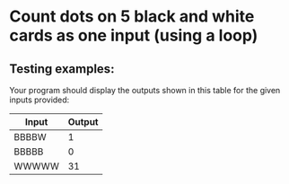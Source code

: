 # Count dots on 5 black and white cards as one input (using a loop)

## Testing examples:

Your program should display the outputs shown in this table for the given inputs provided:

| Input | Output |
| ----- | ------ |
| BBBBW | 1      |
| BBBBB | 0      |
| WWWWW | 31     |
